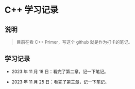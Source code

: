 # C++ 学习记录

## 说明

> 目前在看 C++ Primer，写这个 github 就是作为打卡的笔记。

## 学习记录

- 2023 年 11 月 18 日：看完了第二章，记一下笔记。

- 2023 年 11 月 25 日：看完了第三章，记一下笔记。
